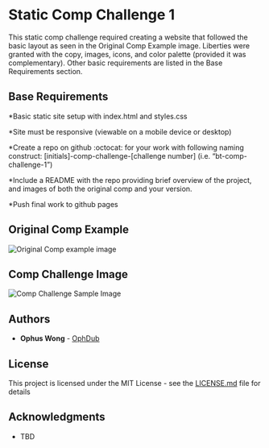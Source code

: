 # Static Comp Challenge 1

This static comp challenge required creating a website that followed the basic layout as seen in the Original Comp Example image. Liberties were granted with the copy, images, icons, and color palette (provided it was complementary). Other basic requirements are listed in the Base Requirements section. 

## Base Requirements

*Basic static site setup with index.html and styles.css

*Site must be responsive (viewable on a mobile device or desktop)

*Create a repo on github :octocat: for your work with following naming construct: [initials]-comp-challenge-[challenge number] (i.e. “bt-comp-challenge-1”)

*Include a README with the repo providing brief overview of the project, and images of both the original comp and your version.

*Push final work to github pages

## Original Comp Example

![Original Comp example image](http://frontend.turing.io/assets/images/static-comp-challenge-1.jpg)

## Comp Challenge Image

![Comp Challenge Sample Image](https://ophdub.github.io/ow-comp-challenge-1/)

## Authors

* **Ophus Wong**  - [OphDub](https://github.com/OphDub)

## License

This project is licensed under the MIT License - see the [LICENSE.md](LICENSE.md) file for details

## Acknowledgments

* TBD
